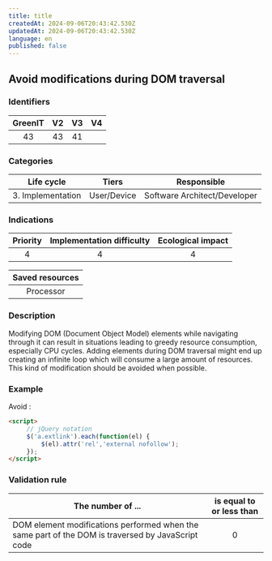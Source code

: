 ```yaml
---
title: title
createdAt: 2024-09-06T20:43:42.530Z
updatedAt: 2024-09-06T20:43:42.530Z
language: en
published: false
---
```

## Avoid modifications during DOM traversal

### Identifiers

| GreenIT | V2  | V3  |  V4  |
|:-------:|:---:|:---:|:----:|
|   43    | 43  | 41  |      |

### Categories

|    Life cycle     |    Tiers    |         Responsible          |
|:-----------------:|:-----------:|:----------------------------:|
| 3. Implementation | User/Device | Software Architect/Developer |

### Indications

| Priority | Implementation difficulty | Ecological impact |
|:--------:|:-------------------------:|:-----------------:|
|    4     |             4             |         4         |

|                      Saved resources                      |
|:---------------------------------------------------------:|
|                         Processor                         |

### Description

Modifying DOM (Document Object Model) elements while navigating through it can result in situations leading to greedy
resource consumption, especially CPU cycles. Adding elements during DOM traversal might end up creating an 
infinite loop which will consume a large amount of resources. This kind of modification should be avoided when possible.

### Example

Avoid :
```html
<script>
     // jQuery notation
     $('a.extlink').each(function(el) {
         $(el).attr('rel','external nofollow');
     });
</script>
```


### Validation rule

| The number of ...                                                                                 | is equal to or less than |  
|---------------------------------------------------------------------------------------------------|:------------------------:|
| DOM element modifications performed when the same part of the DOM is traversed by JavaScript code |            0             |
